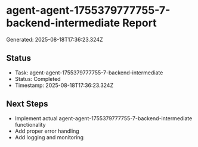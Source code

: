 # agent-agent-1755379777755-7-backend-intermediate Report

Generated: 2025-08-18T17:36:23.324Z

## Status
- Task: agent-agent-1755379777755-7-backend-intermediate
- Status: Completed
- Timestamp: 2025-08-18T17:36:23.324Z

## Next Steps
- Implement actual agent-agent-1755379777755-7-backend-intermediate functionality
- Add proper error handling
- Add logging and monitoring
